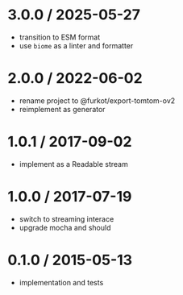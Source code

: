 
3.0.0 / 2025-05-27
==================

 * transition to ESM format
 * use `biome` as a linter and formatter

2.0.0 / 2022-06-02
==================

 * rename project to @furkot/export-tomtom-ov2
 * reimplement as generator

1.0.1 / 2017-09-02
==================

 * implement as a Readable stream

1.0.0 / 2017-07-19
==================

 * switch to streaming interace
 * upgrade mocha and should

0.1.0 / 2015-05-13
==================

 * implementation and tests
